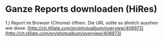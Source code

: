 # Ganze Reports downloaden (HiRes)

1.) Report im Browser (Chrome) öffnen. Die URL sollte so ähnlich ausshen wie diese: [http://ch.tilllate.com/en/photoalbum/overview/406973](http://ch.tilllate.com/en/photoalbum/overview/406973)

